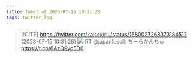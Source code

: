 ```yaml
---
title: Tweet at 2023-07-15 10:31:28
tags: twitter_log
---
```


> [!CITE] https://twitter.com/kaisekiriu/status/1680027268373184512 (2023-07-15 10:31:28)
> ![](https://twitter.com/kaisekiriu/status/1680027268373184512)
> RT @japanfossil: ちーらかんちゅ https://t.co/6AzQ9yd5D0
